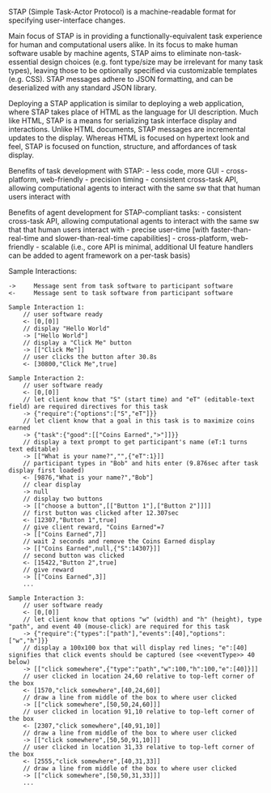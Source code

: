 STAP (Simple Task-Actor Protocol) is a machine-readable format for specifying user-interface changes. 

Main focus of STAP is in providing a functionally-equivalent task experience for human and computational users alike.
In its focus to make human software usable by machine agents, STAP aims to eliminate non-task-essential design choices (e.g. font type/size may be irrelevant for many task types), leaving those to be optionally specified via customizable templates (e.g. CSS).
STAP messages adhere to JSON formatting, and can be deserialized with any standard JSON library.

Deploying a STAP application is similar to deploying a web application, where STAP takes place of HTML as the language for UI description.
Much like HTML, STAP is a means for serializing task interface display and interactions.
Unlike HTML documents, STAP messages are incremental updates to the display.
Whereas HTML is focused on hypertext look and feel, STAP is focused on function, structure, and affordances of task display.

Benefits of task development with STAP:
    - less code, more GUI
    - cross-platform, web-friendly
    - precision timing
    - consistent cross-task API, allowing computational agents to interact with the same sw that that human users interact with

Benefits of agent development for STAP-compliant tasks:
    - consistent cross-task API, allowing computational agents to interact with the same sw that that human users interact with
    - precise user-time [with faster-than-real-time and slower-than-real-time capabilities]
    - cross-platform, web-friendly
    - scalable (i.e., core API is minimal, additional UI feature handlers can be added to agent framework on a per-task basis)

Sample Interactions:

    ->     Message sent from task software to participant software
    <-     Message sent to task software from participant software

    Sample Interaction 1:
        // user software ready
        <- [0,[0]]
        // display "Hello World"
        -> ["Hello World"]
        // display a "Click Me" button
        -> [["Click Me"]]
        // user clicks the button after 30.8s
        <- [30800,"Click Me",true]

    Sample Interaction 2:
        // user software ready
        <- [0,[0]]
        // let client know that "S" (start time) and "eT" (editable-text field) are required directives for this task
        -> {"require":{"options":["S","eT"]}}
        // let client know that a goal in this task is to maximize coins earned
        -> {"task":{"good":[["Coins Earned",">"]]}}
        // display a text prompt to get participant's name (eT:1 turns text editable)
        -> [["What is your name?","",{"eT":1}]]
        // participant types in "Bob" and hits enter (9.876sec after task display first loaded)
        <- [9876,"What is your name?","Bob"]
        // clear display
        -> null
        // display two buttons
        -> [["choose a button",[["Button 1"],["Button 2"]]]]
        // first button was clicked after 12.307sec
        <- [12307,"Button 1",true]
        // give client reward, "Coins Earned"=7
        -> [["Coins Earned",7]]
        // wait 2 seconds and remove the Coins Earned display
        -> [["Coins Earned",null,{"S":14307}]]
        // second button was clicked
        <- [15422,"Button 2",true]
        // give reward
        -> [["Coins Earned",3]]
        ...

    Sample Interaction 3:
        // user software ready
        <- [0,[0]]
        // let client know that options "w" (width) and "h" (height), type "path", and event 40 (mouse-click) are required for this task
        -> {"require":{"types":["path"],"events":[40],"options":["w","h"]}}
        // display a 100x100 box that will display red lines; "e":[40] signifies that click events should be captured (see <<eventType>> 40 below)
        -> [["click somewhere",{"type":"path","w":100,"h":100,"e":[40]}]]
        // user clicked in location 24,60 relative to top-left corner of the box
        <- [1570,"click somewhere",[40,24,60]]
        // draw a line from middle of the box to where user clicked
        -> [["click somewhere",[50,50,24,60]]]
        // user clicked in location 91,10 relative to top-left corner of the box
        <- [2307,"click somewhere",[40,91,10]]
        // draw a line from middle of the box to where user clicked
        -> [["click somewhere",[50,50,91,10]]]
        // user clicked in location 31,33 relative to top-left corner of the box
        <- [2555,"click somewhere",[40,31,33]]
        // draw a line from middle of the box to where user clicked
        -> [["click somewhere",[50,50,31,33]]]
        ...
